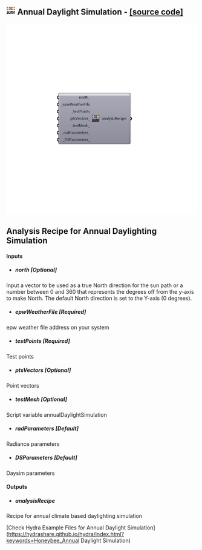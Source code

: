 ## ![](../../images/icons/Annual_Daylight_Simulation.png) Annual Daylight Simulation - [[source code]](https://github.com/ladybug-tools/honeybee-legacy/tree/master/src/Honeybee_Annual%20Daylight%20Simulation.py)

![](../../images/components/Annual_Daylight_Simulation.png)

Analysis Recipe for Annual Daylighting Simulation
 -
 

#### Inputs
* ##### north [Optional]
Input a vector to be used as a true North direction for the sun path or a number between 0 and 360 that represents the degrees off from the y-axis to make North.  The default North direction is set to the Y-axis (0 degrees).
* ##### epwWeatherFile [Required]
epw weather file address on your system
* ##### testPoints [Required]
Test points
* ##### ptsVectors [Optional]
Point vectors
* ##### testMesh [Optional]
Script variable annualDaylightSimulation
* ##### radParameters [Default]
Radiance parameters
* ##### DSParameters [Default]
Daysim parameters

#### Outputs
* ##### analysisRecipe
Recipe for annual climate based daylighting simulation


[Check Hydra Example Files for Annual Daylight Simulation](https://hydrashare.github.io/hydra/index.html?keywords=Honeybee_Annual Daylight Simulation)